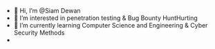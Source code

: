 - 👋 Hi, I’m @Siam Dewan
- 👀 I’m interested in penetration testing & Bug Bounty HuntHurting 
- 🌱 I’m currently learning Computer Science and Engineering & Cyber Security Methods
- 
